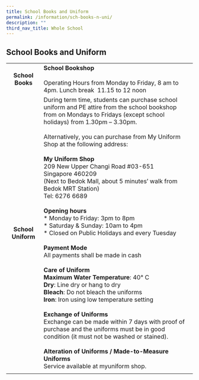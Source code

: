 ```yaml
---
title: School Books and Uniform
permalink: /information/sch-books-n-uni/
description: ""
third_nav_title: Whole School
---
```

## School Books and Uniform

|  |  |
|:---:|---|
| **School Books** | **School Bookshop**<br><br>Operating Hours from Monday to Friday, 8 am to 4pm. Lunch break&nbsp; 11.15 to 12 noon |
| **School Uniform** | During term time, students can purchase school uniform and PE attire from the school bookshop from on Mondays to Fridays (except school holidays) from 1.30pm – 3.30pm.<br><br>Alternatively, you can purchase from My Uniform Shop at the following address: <br><br>**My Uniform Shop**<br>209 New Upper Changi Road #03-651<br>Singapore 460209<br>(Next to Bedok Mall, about 5 minutes’ walk from Bedok MRT Station)<br>Tel: 6276 6689<br><br>**Opening hours**<br>*   Monday to Friday: 3pm to 8pm<br>*   Saturday &amp; Sunday: 10am to 4pm<br>*   Closed on Public Holidays and every Tuesday<br><br>**Payment Mode**<br>All payments shall be made in cash<br><br>**Care of Uniform**<br>**Maximum Water Temperature**: 40° C<br>**Dry**: Line dry or hang to dry<br>**Bleach**: Do not bleach the uniforms<br>**Iron**: Iron using low temperature setting<br><br>**Exchange of Uniforms**<br>Exchange can be made within 7 days with proof of purchase and the uniforms must be in good condition (it must not be washed or stained).<br><br>**Alteration of Uniforms / Made-to-Measure Uniforms**<br>Service available at myuniform shop.|
|  |  |